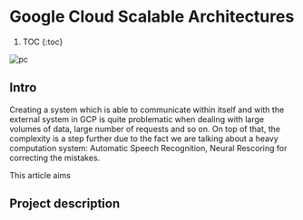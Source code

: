 # Google Cloud Scalable Architectures


1. TOC
{:toc}

![pc](https://unsplash.com/photos/vintage-gray-game-console-and-joystick-p0j-mE6mGo4)

## Intro

Creating a system which is able to communicate within itself and with the external system in GCP is quite problematic
when dealing with large volumes of data, large number of requests and so on. On top of that, the complexity is a step further
due to the fact we are talking about a heavy computation system: Automatic Speech Recognition, Neural Rescoring for correcting the mistakes.

This article aims 

## Project description


